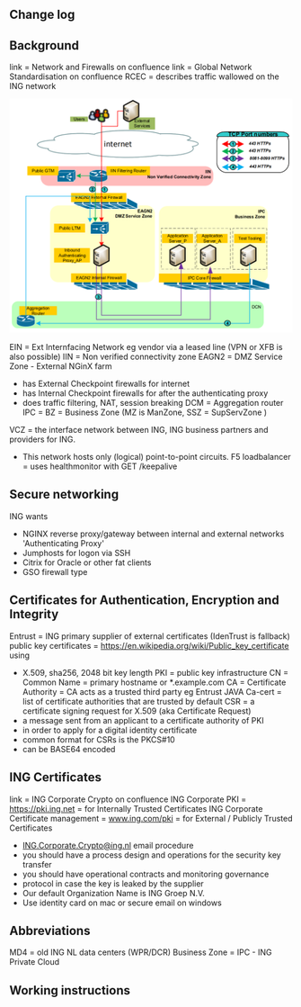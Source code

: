 ## Change log

## Background
link = Network and Firewalls on confluence
link = Global Network Standardisation on confluence
RCEC = describes traffic wallowed on the ING network 

![img_2.png](img_2.png)

EIN = Ext Internfacing Network eg vendor via a leased line (VPN or XFB is also possible)
IIN = Non verified connectivity zone
EAGN2 = DMZ Service Zone - External NGinX farm
- has External Checkpoint firewalls for internet
- has Internal Checkpoint firewalls for after the authenticating proxy
- does traffic filtering, NAT, session breaking
DCM = Aggregation router
IPC = BZ = Business Zone (MZ is ManZone, SSZ = SupServZone )

VCZ = the interface network between ING, ING business partners and providers for ING. 
- This network hosts only (logical) point-to-point circuits.
F5 loadbalancer = uses healthmonitor with GET /keepalive

## Secure networking
ING wants 
- NGINX reverse proxy/gateway between internal and external networks 'Authenticating Proxy'
- Jumphosts for logon via SSH
- Citrix for Oracle or other fat clients
- GSO firewall type 

## Certificates for Authentication, Encryption and Integrity
Entrust = ING primary supplier of external certificates (IdenTrust is fallback)
public key certificates = https://en.wikipedia.org/wiki/Public_key_certificate using 
- X.509, sha256, 2048 bit key length
PKI = public key infrastructure
CN = Common Name = primary hostname or *.example.com
CA = Certificate Authority = CA acts as a trusted third party eg Entrust
JAVA Ca-cert = list of certificate authorities that are trusted by default
CSR = a certificate signing request for X.509 (aka Certificate Request) 
- a message sent from an applicant to a certificate authority of PKI 
- in order to apply for a digital identity certificate
- common format for CSRs is the PKCS#10
- can be BASE64 encoded

## ING Certificates
link = 	ING Corporate Crypto on confluence 
ING Corporate PKI = https://pki.ing.net = for Internally Trusted Certificates
ING Corporate Certificate management = www.ing.com/pki = for External / Publicly Trusted Certificates
- ING.Corporate.Crypto@ing.nl email procedure
- you should have a process design and operations for the security key transfer
- you should have operational contracts and monitoring governance
- protocol in case the key is leaked by the supplier
- Our default Organization Name is ING Groep N.V.
- Use identity card on mac or secure email on windows

## Abbreviations
MD4 = old ING NL data centers (WPR/DCR)
Business Zone = IPC - ING Private Cloud


## Working instructions 